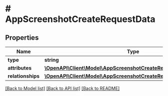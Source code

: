 # # AppScreenshotCreateRequestData

## Properties

Name | Type | Description | Notes
------------ | ------------- | ------------- | -------------
**type** | **string** |  | 
**attributes** | [**\OpenAPI\Client\Model\AppScreenshotCreateRequestDataAttributes**](AppScreenshotCreateRequestDataAttributes.md) |  | 
**relationships** | [**\OpenAPI\Client\Model\AppScreenshotCreateRequestDataRelationships**](AppScreenshotCreateRequestDataRelationships.md) |  | 

[[Back to Model list]](../../README.md#documentation-for-models) [[Back to API list]](../../README.md#documentation-for-api-endpoints) [[Back to README]](../../README.md)


